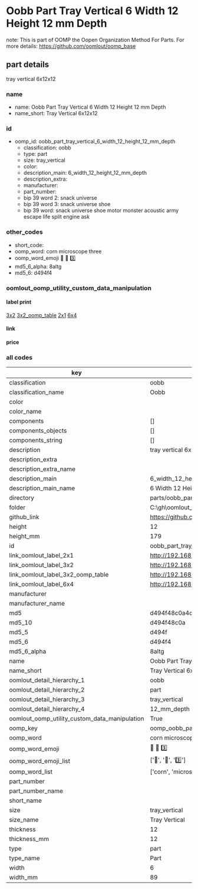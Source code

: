 # Oobb Part Tray Vertical 6 Width 12 Height 12 mm Depth  

note: This is part of OOMP the Oopen Organization Method For Parts. For more details: https://github.com/oomlout/oomp_base

##  part details
  



tray vertical 6x12x12



### name
* name: Oobb Part Tray Vertical 6 Width 12 Height 12 mm Depth
* name_short: Tray Vertical 6x12x12 
### id
* oomp_id: oobb_part_tray_vertical_6_width_12_height_12_mm_depth
  * classification: oobb
  * type: part
  * size: tray_vertical
  * color: 
  * description_main: 6_width_12_height_12_mm_depth
  * description_extra: 
  * manufacturer: 
  * part_number: 
  * bip 39 word 2: snack universe
  * bip 39 word 3: snack universe shoe
  * bip 39 word: snack universe shoe motor monster acoustic army escape life split engine ask

### other_codes
* short_code: 
* oomp_word: corn microscope three
* oomp_word_emoji :corn: :microscope: :three:
* md5_6_alpha: 8altg
* md5_6: d494f4






### oomlout_oomp_utility_custom_data_manipulation
#### label print
[3x2](http://192.168.1.245:1112/?label=oomp%208altg)
[3x2_oomp_table](http://192.168.1.108:1112/?label=oomp%208altg)
[2x1](http://192.168.1.242:1112/?label=oomp%208altg)
[6x4](http://192.168.1.55:1112/?label=oomp%208altg)    

#### link

                              

#### price







### all codes 
| key | value |  
| --- | --- |  
| classification | oobb |  
| classification_name | Oobb |  
| color |  |  
| color_name |  |  
| components | [] |  
| components_objects | [] |  
| components_string | [] |  
| description | tray vertical 6x12x12 |  
| description_extra |  |  
| description_extra_name |  |  
| description_main | 6_width_12_height_12_mm_depth |  
| description_main_name | 6 Width 12 Height 12 mm Depth |  
| directory | parts/oobb_part_tray_vertical_6_width_12_height_12_mm_depth |  
| folder | C:\gh\oomlout_oobb_version_4_generated_parts\parts\oobb_part_tray_vertical_6_width_12_height_12_mm_depth |  
| github_link | https://github.com/oomlout/oomlout_oomp_part_src/tree/main/parts/oobb_part_tray_vertical_6_width_12_height_12_mm_depth |  
| height | 12 |  
| height_mm | 179 |  
| id | oobb_part_tray_vertical_6_width_12_height_12_mm_depth |  
| link_oomlout_label_2x1 | http://192.168.1.242:1112/?label=oomp%208altg |  
| link_oomlout_label_3x2 | http://192.168.1.245:1112/?label=oomp%208altg |  
| link_oomlout_label_3x2_oomp_table | http://192.168.1.108:1112/?label=oomp%208altg |  
| link_oomlout_label_6x4 | http://192.168.1.55:1112/?label=oomp%208altg |  
| manufacturer |  |  
| manufacturer_name |  |  
| md5 | d494f48c0a4d01800847a9078cfb7668 |  
| md5_10 | d494f48c0a |  
| md5_5 | d494f |  
| md5_6 | d494f4 |  
| md5_6_alpha | 8altg |  
| name | Oobb Part Tray Vertical 6 Width 12 Height 12 mm Depth |  
| name_short | Tray Vertical 6x12x12  |  
| oomlout_detail_hierarchy_1 | oobb |  
| oomlout_detail_hierarchy_2 | part |  
| oomlout_detail_hierarchy_3 | tray_vertical |  
| oomlout_detail_hierarchy_4 | 12_mm_depth |  
| oomlout_oomp_utility_custom_data_manipulation | True |  
| oomp_key | oomp_oobb_part_tray_vertical_6_width_12_height_12_mm_depth |  
| oomp_word | corn microscope three |  
| oomp_word_emoji | :corn: :microscope: :three: |  
| oomp_word_emoji_list | [':corn:', ':microscope:', ':three:'] |  
| oomp_word_list | ['corn', 'microscope', 'three'] |  
| part_number |  |  
| part_number_name |  |  
| short_name |  |  
| size | tray_vertical |  
| size_name | Tray Vertical |  
| thickness | 12 |  
| thickness_mm | 12 |  
| type | part |  
| type_name | Part |  
| width | 6 |  
| width_mm | 89 |  
